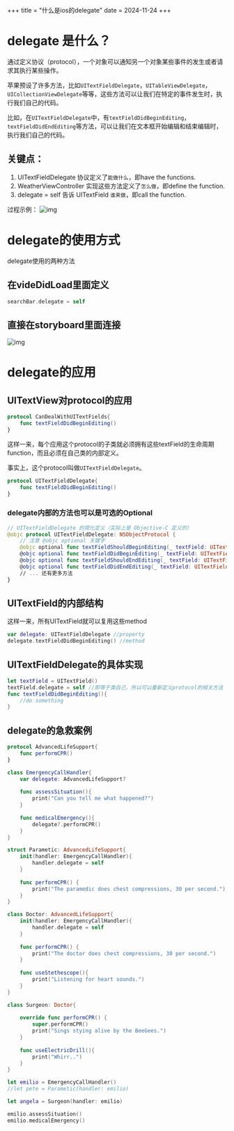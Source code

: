 +++
title = "什么是ios的delegate"
date = 2024-11-24
+++

# delegate 是什么？

通过定义协议（protocol），一个对象可以通知另一个对象某些事件的发生或者请求其执行某些操作。

苹果预设了许多方法，比如`UITextFieldDelegate`，`UITableViewDelegate`，`UICollectionViewDelegate`等等，这些方法可以让我们在特定的事件发生时，执行我们自己的代码。

比如，在`UITextFieldDelegate`中，有`textFieldDidBeginEditing`，`textFieldDidEndEditing`等方法，可以让我们在文本框开始编辑和结束编辑时，执行我们自己的代码。

## 关键点：

1. UITextFieldDelegate 协议定义了`能做什么`，即have the functions.
2. WeatherViewController 实现这些方法定义了`怎么做`，即define the function.
3. delegate = self 告诉 UITextField `谁来做`，即call the function.

过程示例：
![img](https://linxz-aliyun.oss-cn-shenzhen.aliyuncs.com/images/202411242306527.png)


# delegate的使用方式

delegate使用的两种方法

## 在videDidLoad里面定义

```swift
searchBar.delegate = self
```

## 直接在storyboard里面连接

![img](https://linxz-aliyun.oss-cn-shenzhen.aliyuncs.com/images/202412111119702.png)

# delegate的应用

## UITextView对protocol的应用

```swift
protocol CanDealWithUITextFields{
	func textFieldDidBeginEditing()
}
```

这样一来，每个应用这个protocol的子类就必须拥有这些textField的生命周期function，而且必须在自己类的内部定义。

事实上，这个protocol叫做`UITextFieldDelegate`。

```swift
protocol UITextFieldDelegate{
	func textFieldDidBeginEditing()
}
```

### delegate内部的方法也可以是可选的Optional

```swift
// UITextFieldDelegate 的简化定义（实际上是 Objective-C 定义的）
@objc protocol UITextFieldDelegate: NSObjectProtocol {
    // 注意 @objc optional 关键字
    @objc optional func textFieldShouldBeginEditing(_ textField: UITextField) -> Bool
    @objc optional func textFieldDidBeginEditing(_ textField: UITextField)
    @objc optional func textFieldShouldEndEditing(_ textField: UITextField) -> Bool
    @objc optional func textFieldDidEndEditing(_ textField: UITextField)
    // ... 还有更多方法
}
```

## UITextField的内部结构

这样一来，所有UITextField就可以复用这些method

```swift
var delegate: UITextFieldDelegate //property
delegate.textFieldDidBeginEditing() //method
```

## UITextFieldDelegate的具体实现

```swift
let textField = UITextField()
textField.delegate = self //即等于类自己，所以可以重新定义protocol的相关方法
func textFieldDidBeginEditing(){
	//do something
}
```

## delegate的急救案例

```swift
protocol AdvancedLifeSupport{
    func performCPR()
}

class EmergencyCallHandler{
    var delegate: AdvancedLifeSupport?
    
    func assessSituation(){
        print("Can you tell me what happened?")
    }
    
    func medicalEmergency(){
        delegate?.performCPR()
    }
}

struct Parametic: AdvancedLifeSupport{
    init(handler: EmergencyCallHandler){
        handler.delegate = self
    }
    
    func performCPR() {
        print("The paramedic does chest compressions, 30 per second.")
    }
}

class Doctor: AdvancedLifeSupport{
    init(handler: EmergencyCallHandler){
        handler.delegate = self
    }
    
    func performCPR() {
        print("The doctor does chest compressions, 30 per second.")
    }
    
    func useStethescope(){
        print("Listening for heart sounds.")
    }
}

class Surgeon: Doctor{
    
    override func performCPR() {
        super.performCPR()
        print("Sings stying alive by the BeeGees.")
    }
    
    func useElectricDrill(){
        print("Whirr..")
    }
}

let emilio = EmergencyCallHandler()
//let pete = Parametic(handler: emilio)

let angela = Surgeon(handler: emilio)

emilio.assessSituation()
emilio.medicalEmergency()
```
